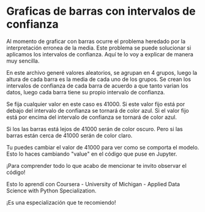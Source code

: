 # Graficas de barras con intervalos de confianza

Al momento de graficar con barras ocurre el problema heredado por la interpretación erronea de la media. Este problema se puede solucionar si aplicamos los intervalos de confianza. Aquí te lo voy a explicar de manera muy sencilla.

En este archivo generé valores aleatorios, se agrupan en 4 grupos, luego la altura de cada barra es la media de cada uno de los grupos. Se crean los intervalos de confianza de cada barra de acuerdo a que tanto varian los datos, luego cada barra tiene su propio intervalo de confianza.

Se fija cualquier valor en este caso es 41000. Si este valor fijo está por debajo del intervalo de confianza se tornará de color azul. Si el valor fijo está por encima del intervalo de confianza se tornará de color azul.

Si los las barras está lejos de 41000 serán de color oscuro. Pero si las barras están cerca de 41000 serán de color claro.

Tu puedes cambiar el valor de 41000 para ver como se comporta el modelo. Esto lo haces cambiando "value" en el código que puse en Jupyter.

¡Para comprender todo lo que acabo de mencionar te invito observar el código!

Esto lo aprendí con Coursera - University of Michigan - Applied Data Science with Python Specialization. 

¡Es una especialización que te recomiendo!